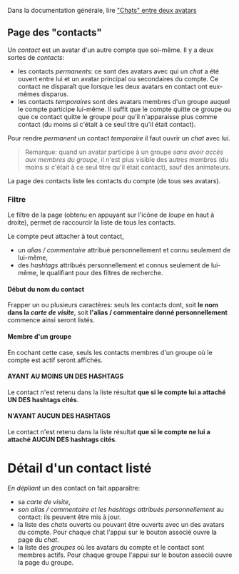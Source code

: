 Dans la documentation générale, lire <a href="$$/appli/contactschats.html" target="_blank">"Chats" entre deux avatars</a>

## Page des "contacts"
Un _contact_ est un avatar d'un autre compte que soi-même. Il y a deux sortes de _contacts_:
- les contacts _permanents_: ce sont des avatars avec qui un _chat_ a été ouvert entre lui et un avatar principal ou secondaires du compte. Ce contact ne disparaît que lorsque les deux avatars en contact ont eux-mêmes disparus.
- les contacts _temporaires_ sont des avatars membres d'un groupe auquel le compte participe lui-même. Il suffit que le compte quitte ce groupe ou que ce contact quitte le groupe pour qu'il n'apparaisse plus comme contact (du moins si c'était à ce seul titre qu'il était contact).

Pour rendre _permanent_ un contact _temporaire_ il faut ouvrir un _chat_ avec lui.

> Remarque: quand un avatar participe à un groupe _sans avoir accès aux membres du groupe_, il n'est plus visible des autres membres (du moins si c'était à ce seul titre qu'il était contact), sauf des animateurs. 

La page des contacts liste les contacts du compte (de tous ses avatars).

### Filtre
Le filtre de la page (obtenu en appuyant sur l'icône de _loupe_ en haut à droite), permet de raccourcir la liste de tous les contacts.

Le compte peut attacher à tout contact,
- un _alias / commentaire_ attribué personnellement et connu seulement de lui-même,
- des _hashtags_ attribués personnellement et connus seulement de lui-même, le qualifiant pour des filtres de recherche.

#### Début du nom du contact
Frapper un ou plusieurs caractères: seuls les contacts dont, soit **le nom dans la _carte de visite_**, soit **l'alias / commentaire donné personnellement** commence ainsi seront listés.

#### Membre d'un groupe
En cochant cette case, seuls les contacts membres d'un groupe où le compte est actif seront affichés.

#### AYANT AU MOINS UN DES HASHTAGS
Le contact n'est retenu dans la liste résultat **que si le compte lui a attaché UN DES hashtags cités**.

#### N'AYANT AUCUN DES HASHTAGS
Le contact n'est retenu dans la liste résultat **que si le compte ne lui a attaché AUCUN DES hashtags cités**.

# Détail d'un contact listé
_En dépliant_ un des contact on fait apparaître:
- sa _carte de visite_,
- _son alias / commentaire et les hashtags attribués personnellement_ au contact: ils peuvent être mis à jour.
- la liste des _chats_ ouverts ou pouvant être ouverts avec un des avatars du compte. Pour chaque chat l'appui sur le bouton associé ouvre la page du _chat_.
- la liste des _groupes_ où les avatars du compte et le contact sont membres actifs. Pour chaque groupe l'appui sur le bouton associé ouvre la page du groupe.
